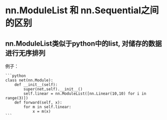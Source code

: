 # nn.ModuleList 和 nn.Sequential之间的区别 
## nn.ModuleList类似于python中的list, 对储存的数据进行无序排列
例子： 

    ```python
    class net(nn.Module):
        def __init__(self):
            super(net,self).__init__()
            self.linear = nn.ModuleList([nn.Linear(10,10) for i in range(3)])
        def forward(self, x):
            for m in self.linear:
                x = m(x)
    ```


